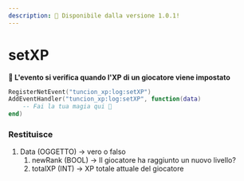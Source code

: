 ```yaml
---
description: 🔧 Disponibile dalla versione 1.0.1!
---
```


# setXP

**📢 L'evento si verifica quando l'XP di un giocatore viene impostato**

```lua
RegisterNetEvent("tuncion_xp:log:setXP")
AddEventHandler("tuncion_xp:log:setXP", function(data)
    -- Fai la tua magia qui 💫
end)
```

### Restituisce

1. Data <span className="color-blue">(OGGETTO)</span> <span className="color-orange">-> vero o falso</span>
   1. newRank <span className="color-blue">(BOOL)</span> <span className="color-orange">-> Il giocatore ha raggiunto un nuovo livello?</span>
   2. totalXP <span className="color-blue">(INT)</span> <span className="color-orange">-> XP totale attuale del giocatore</span>